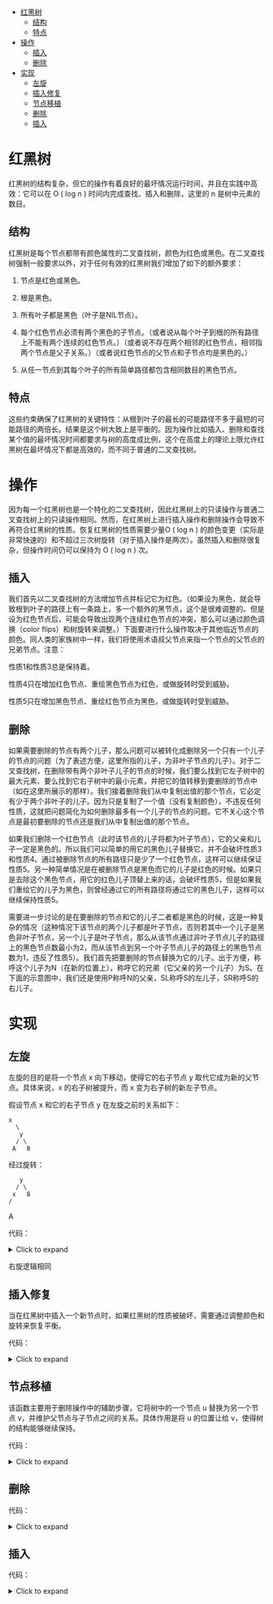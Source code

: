 -   [红黑树](#红黑树)
    -   [结构](#结构)
    -   [特点](#特点)
-   [操作](#操作)
    -   [插入](#插入)
    -   [删除](#删除)
-   [实现](#实现)
    -   [左旋](#左旋)
    -   [插入修复](#插入修复)
    -   [节点移植](#节点移植)
    -   [删除](#删除-1)
    -   [插入](#插入-1)

# 红黑树

红黑树的结构复杂，但它的操作有着良好的最坏情况运行时间，并且在实践中高效：它可以在
O ( log n ) 时间内完成查找、插入和删除，这里的 n 是树中元素的数目。

## 结构

红黑树是每个节点都带有颜色属性的二叉查找树，颜色为红色或黑色。在二叉查找树强制一般要求以外，对于任何有效的红黑树我们增加了如下的额外要求：

1.  节点是红色或黑色。

2.  根是黑色。

3.  所有叶子都是黑色（叶子是NIL节点）。

4.  每个红色节点必须有两个黑色的子节点。（或者说从每个叶子到根的所有路径上不能有两个连续的红色节点。）（或者说不存在两个相邻的红色节点，相邻指两个节点是父子关系。）（或者说红色节点的父节点和子节点均是黑色的。）

5.  从任一节点到其每个叶子的所有简单路径都包含相同数目的黑色节点。

## 特点

这些约束确保了红黑树的关键特性：从根到叶子的最长的可能路径不多于最短的可能路径的两倍长。结果是这个树大致上是平衡的。因为操作比如插入、删除和查找某个值的最坏情况时间都要求与树的高度成比例，这个在高度上的理论上限允许红黑树在最坏情况下都是高效的，而不同于普通的二叉查找树。

# 操作

因为每一个红黑树也是一个特化的二叉查找树，因此红黑树上的只读操作与普通二叉查找树上的只读操作相同。然而，在红黑树上进行插入操作和删除操作会导致不再符合红黑树的性质。恢复红黑树的性质需要少量O
( log n )
的颜色变更（实际是非常快速的）和不超过三次树旋转（对于插入操作是两次）。虽然插入和删除很复杂，但操作时间仍可以保持为
O ( log n ) 次。

## 插入

我们首先以二叉查找树的方法增加节点并标记它为红色。（如果设为黑色，就会导致根到叶子的路径上有一条路上，多一个额外的黑节点，这个是很难调整的。但是设为红色节点后，可能会导致出现两个连续红色节点的冲突，那么可以通过颜色调换（color
flips）和树旋转来调整。）下面要进行什么操作取决于其他临近节点的颜色。同人类的家族树中一样，我们将使用术语叔父节点来指一个节点的父节点的兄弟节点。注意：

性质1和性质3总是保持着。

性质4只在增加红色节点、重绘黑色节点为红色，或做旋转时受到威胁。

性质5只在增加黑色节点、重绘红色节点为黑色，或做旋转时受到威胁。

## 删除

如果需要删除的节点有两个儿子，那么问题可以被转化成删除另一个只有一个儿子的节点的问题（为了表述方便，这里所指的儿子，为非叶子节点的儿子）。对于二叉查找树，在删除带有两个非叶子儿子的节点的时候，我们要么找到它左子树中的最大元素、要么找到它右子树中的最小元素，并把它的值转移到要删除的节点中（如在这里所展示的那样）。我们接着删除我们从中复制出值的那个节点，它必定有少于两个非叶子的儿子。因为只是复制了一个值（没有复制颜色），不违反任何性质，这就把问题简化为如何删除最多有一个儿子的节点的问题。它不关心这个节点是最初要删除的节点还是我们从中复制出值的那个节点。

如果我们删除一个红色节点（此时该节点的儿子将都为叶子节点），它的父亲和儿子一定是黑色的。所以我们可以简单的用它的黑色儿子替换它，并不会破坏性质3和性质4。通过被删除节点的所有路径只是少了一个红色节点，这样可以继续保证性质5。另一种简单情况是在被删除节点是黑色而它的儿子是红色的时候。如果只是去除这个黑色节点，用它的红色儿子顶替上来的话，会破坏性质5，但是如果我们重绘它的儿子为黑色，则曾经通过它的所有路径将通过它的黑色儿子，这样可以继续保持性质5。

需要进一步讨论的是在要删除的节点和它的儿子二者都是黑色的时候，这是一种复杂的情况（这种情况下该节点的两个儿子都是叶子节点，否则若其中一个儿子是黑色非叶子节点，另一个儿子是叶子节点，那么从该节点通过非叶子节点儿子的路径上的黑色节点数最小为2，而从该节点到另一个叶子节点儿子的路径上的黑色节点数为1，违反了性质5）。我们首先把要删除的节点替换为它的儿子。出于方便，称呼这个儿子为N（在新的位置上），称呼它的兄弟（它父亲的另一个儿子）为S。在下面的示意图中，我们还是使用P称呼N的父亲，SL称呼S的左儿子，SR称呼S的右儿子。

# 实现

## 左旋

左旋的目的是将一个节点 x 向下移动，使得它的右子节点 y
取代它成为新的父节点。具体来说，x 的右子树被提升，而 x
变为右子树的新左子节点。

假设节点 x 和它的右子节点 y 在左旋之前的关系如下：

    x
      \
       y      
      / \
     A   B 

经过旋转：

       y
      / \
     x   B
    /

A

代码：

<details><summary>Click to expand</summary>

``` c++
void RedBlackTree::leftRotate(Node *x) {
  if (x == nullptr || x->right == nullptr)
    return;

  Node *y = x->right;//获取右子节点
  x->right = y->left;//重新链接x的右子节点
  if (y->left != nullptr)//如果y的左子节点存在，就更新他的父节点
    y->left->parent = x;
  //更新y,x的父节点
  y->parent = x->parent;
  if (x->parent == nullptr)//如果x是根节点，就更新根节点为y
    root = y;
  else if (x == x->parent->left)
    x->parent->left = y;
  else
    x->parent->right = y;
  y->left = x;//将x设置为Y的左子节点
  x->parent = y;
}
```

</details>

右旋逻辑相同

## 插入修复

当在红黑树中插入一个新节点时，如果红黑树的性质被破坏，需要通过调整颜色和旋转来恢复平衡。

代码：

<details><summary>Click to expand</summary>

``` c++
void RedBlackTree::fixInsert(Node *z) {
  while (z != root && z->parent->color == RED) {//终止条件：z已经是根节点或者z的父节点是黑色
    if (z->parent == z->parent->parent->left) {//父节点是左子节点的情况
      Node *y = z->parent->parent->right;//如果x的叔叔节点存在且为红色，这时叔叔，父亲，祖父构成'red-red-red'的结构
      if (y != nullptr && y->color == RED) {//处理方法
        z->parent->color = BLACK;//父节点和叔叔节点改为黑色
        y->color = BLACK;
        z->parent->parent->color = RED;//祖父节点改为红色
        z = z->parent->parent;//将z上移到祖父节点继续检查
      } else {//叔叔节点不存在或者是黑色
        if (z == z->parent->right) {//如果z是父节点的右子节点
          z = z->parent;
          leftRotate(z);//左旋，使z转换为父节点的左子节点
        }
        z->parent->color = BLACK;//将z的父节点染为黑色
        z->parent->parent->color = RED;//将祖父节点染色为红色
        rightRotate(z->parent->parent);//对祖父节点右旋，调整平衡
      }
    } else {//父节点是右节点的情况
      Node *y = z->parent->parent->left;//对称处理
      if (y != nullptr && y->color == RED) {
        z->parent->color = BLACK;
        y->color = BLACK;
        z->parent->parent->color = RED;
        z = z->parent->parent;
      } else {
        if (z == z->parent->left) {
          z = z->parent;
          rightRotate(z);
        }
        z->parent->color = BLACK;
        z->parent->parent->color = RED;
        leftRotate(z->parent->parent);
      }
    }
  }
  root->color = BLACK;
}
```

</details>

## 节点移植

该函数主要用于删除操作中的辅助步骤，它将树中的一个节点 u
替换为另一个节点 v，并维护父节点与子节点之间的关系。具体作用是将 u
的位置让给 v，使得树的结构能够继续保持。

代码：

<details><summary>Click to expand</summary>

``` c++
void RedBlackTree::transplant(Node *u, Node *v) {
  if (u->parent == nullptr) {//u若为根节点，直接替换根节点为b 
    root = v;
  } else if (u == u->parent->left) {//判断u是左子节点还是右子节点
    u->parent->left = v;//如果u是父节点的左子，设置v为该位置
  } else {
    u->parent->right = v;
  }
  if (v != nullptr)
    v->parent = u->parent;//如果 v 不为空（即 v 不是 nullptr），需要更新 v 的父节点指向 u 的父节点，确保 v 正确接替了 u 的位置。
}
```

</details>

## 删除

代码：

<details><summary>Click to expand</summary>

``` c++
void RedBlackTree::deleteNode(Node *z) {
  if (z == nullptr)
    return;

  Node *y = z;//记录要删除的节点
  Node *x = nullptr;
  Color y_original_color = y->color;
  if (z->left == nullptr) {//如果没有左子节点
    x = z->right;//用右节点替换他
    transplant(z, z->right);
  } else if (z->right == nullptr) {//对称
    x = z->left;
    transplant(z, z->left);
  } else {//有两个子节点的情况
    y = minimum(z->right);//找到z右子树最小节点作为替换节点
    y_original_color = y->color;
    x = y->right;//x是y的右字节点，用来替代y的位置
    if (y->parent == z) {//y是z的直接子节点，就直接设置x为y的子节点
      if (x != nullptr)
        x->parent = y; // Check if x is not nullptr before assigning parent
    } else {//y不是z的子节点
      if (x != nullptr)//先用y的右子节点替换y自己，在用y替换z
        x->parent = y->parent; // Check if x and y->parent are not nullptr
                               // before assigning parent
      transplant(y, y->right);
      if (y->right != nullptr)
        y->right->parent =
            y; // Check if y->right is not nullptr before assigning parent
      y->right = z->right;
      if (y->right != nullptr)
        y->right->parent =
            y; // Check if y->right is not nullptr before assigning parent
    }
    transplant(z, y);
    y->left = z->left;
    if (y->left != nullptr)
      y->left->parent =
          y; // Check if y->left is not nullptr before assigning parent
    y->color = z->color;
  }

  if (y_original_color == BLACK && x != nullptr) // Check if x is not nullptr
    fixDelete(x);//平衡修复

  delete z; // Free memory allocated for the deleted node
}
```

</details>

## 插入

代码：

<details><summary>Click to expand</summary>

``` c++
void RedBlackTree::insert(int val) {
  Node *newNode = new Node(val);//创建一个新节点
  Node *y = nullptr;//记录父节点，寻找用来插入位置的父节点
  auto x = root;//遍历树
  while (x != nullptr) {
    y = x;
    if (newNode->data < x->data)
      x = x->left;
    else
      x = x->right;
  }
  newNode->parent = y;//插入新节点
  if (y == nullptr)//空的则为根节点
    root = newNode;
  else if (newNode->data < y->data)
    y->left = newNode;
  else
    y->right = newNode;
  fixInsert(newNode);//修复插入
}
```

</details>
